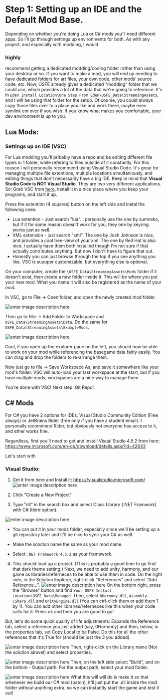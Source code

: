 # Step 1: Setting up an IDE and the Default Mod Base.

Depending on whether you're doing Lua or C# mods you'll need different apps. So I'll go through settings up environments for both. As with any project, and especially with modding, I would

### highly

recommend getting a dedicated modding/coding folder rather than using your desktop or so. If you want to make a mod, you will end up needing to have dedicated folders for art files, your own code, other mods' source code, etc. Now, OSFE already gives a dedicated "modding" folder that we could use, which provides a lot of the data that we're going to reference.
It's in `Eden Install Location\One Step From Eden\OSFE_Data\StreamingAssets`, and I will be using that folder for the setup. 
Of course, you could always copy those files over to a place you like and work there, maybe even symlink em over if you wish. If you know what makes you comfortable, your dev environment is up to you.

## Lua Mods:   

### Settings up an IDE (VSC)
For Lua modding you'll pribably have a repo and be editing different file types in 1 folder, while refering to files outside of it constantly. For this reason I will personally recommend using Visual Studio Code. It's great for managing multiple file extentions, multiple locations simultaniously, and editing things that don't necessarily have a big IDE.
Keep in mind that **Visual Studio Code is NOT Visual Studio**. They are two very different applications. So:
Grab VSC from [here](https://code.visualstudio.com/), Install it in a nice place where you keep your programs, and start it up.

Press the extention (4 squares) button on the left side and instal the following ones:
* Lua extention - Just search "lua". I personally use the one by sumneko, but if it for some reason doesn't work for you, they one by keyring works just as well. 
* XML extension - just search "xml". The one by Josh Johnson is nice, and provides a cool tree-view of your xml. The one by Red Hat is also nice. I actually have them both installed though I'm not sure if that actually contributes anything. But now I don't have to figure that out.
* Honestly you can just browse through the top if you see anything you like. VSC is suuuper customizable, but everything else is optional.

On your computer, create the `\OSFE_Data\StreamingAssets\Mods`  folder if it doesn't exist, then create a new folder inside it. This will be where you put your new mod. What you name it will also be registered as the name of your mod.

In VSC, go to File -> Open folder, and open the newly created mod folder.

![enter image description here](https://i.imgur.com/pQ4J2bs.png)

Then go to File -> Add Folder to Workspace and `OSFE_Data\StreamingAssets\Data`. Do the same for `OSFE_Data\StreamingAssets\ExampleMods`.

![enter image description here](https://i.imgur.com/kf5MhTT.png)

Cool, if you open up the explorer pane on the left, you should now be able to work on your mod while referencing the basegame data fairly easily. You can drag and drop the folders to re-arrange them. 

Now just go to file -> Save Workspace As, and save it somewhere like your mod's folder. VSC will auto-load your last workspace at the start, but if you have multiple mods, workspaces are a nice way to manage them.

You're done with VSC! Next step: Git Repo!
 
## C# Mods
For C# you have 2 options for IDEs.
Visual Studio Community Edition (Free always) or JetBrains Rider (free only if you have a student email). I personally recommend Rider, but obviously not everyone has access to it, and ether works fine.

Regardless, first you'll need to get and install Visual Studio 4.5.2 from here:
https://www.microsoft.com/en-gb/download/details.aspx?id=42643

Let's start with
### Visual Studio:
1. Get it from here and Install it: 
https://visualstudio.microsoft.com/
![enter image description here](https://i.imgur.com/XYyirar.png)
2. Click "Create a New Project"

3. Type "dll" in the search box and select Class Library (.NET Framwork) with C# (third option).

![enter image description here](https://i.imgur.com/ueH3phR.png)
* You can put it in your mods folder, especially since we'll be setting up a git repository later and it'll be nice to sync your C# as well.

* Make the solution name the same as your mod name.

* Select `.NET Framework 4.5.2` as your framework.

4. This should load up a project. (This is probably a good time to go find that dark theme setting.) Next, we need to add unity, harmony, and our game as libraries/referneces to be able to use them in code. On the right side, in the Solution Explorer, right-click "References" and select "Add Reference...".
 ![enter image description here](https://i.imgur.com/YZEqPwN.png)
  On the bottom right, press the "Browse" button and find `Your OSFE Install Location\OSFE_Data\Managed`. Then, select `0Harmony.dll`, `Assembly-CSharp.dll` and `UnityEngine.dll`  (You can ctrl-click them or add them 1 by 1). You can add other libraries/referneces like this when your code calls for it. Press ok and then you are good to go! 

But, let's do some quick quality of life adjustments:
Expands the Reference tab, select a reference you just added (say, 0Harmony) and then, below, in the properties tab, set Copy Local to be False. Do this for all the other references that it's True for (should be just the 3 you added).

![enter image description here](https://i.imgur.com/cXxvb2V.png)
Then, right-click on the Library name (Not the solution above!) and select properties.
 
![enter image description here](https://i.imgur.com/1UkBw8C.png)
Then, on the left side select "Build", and on the bottom - Output path. For the output path, select your mod folder.

![enter image description here](https://i.imgur.com/54VyEHA.png)
What this will will do is make it so that whenever we build our C# mod (patch), it'll just put the .dll inside the mod folder without anything extra, so we can instantly start the game and test it out!
